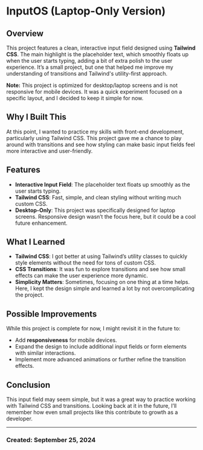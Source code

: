 # InputOS (Laptop-Only Version)

## Overview

This project features a clean, interactive input field designed using **Tailwind CSS**. The main highlight is the placeholder text, which smoothly floats up when the user starts typing, adding a bit of extra polish to the user experience. It’s a small project, but one that helped me improve my understanding of transitions and Tailwind's utility-first approach.

**Note:** This project is optimized for desktop/laptop screens and is not responsive for mobile devices. It was a quick experiment focused on a specific layout, and I decided to keep it simple for now.

## Why I Built This

At this point, I wanted to practice my skills with front-end development, particularly using Tailwind CSS. This project gave me a chance to play around with transitions and see how styling can make basic input fields feel more interactive and user-friendly.

## Features

- **Interactive Input Field**: The placeholder text floats up smoothly as the user starts typing.
- **Tailwind CSS**: Fast, simple, and clean styling without writing much custom CSS.
- **Desktop-Only**: This project was specifically designed for laptop screens. Responsive design wasn’t the focus here, but it could be a cool future enhancement.

## What I Learned

- **Tailwind CSS**: I got better at using Tailwind’s utility classes to quickly style elements without the need for tons of custom CSS.
- **CSS Transitions**: It was fun to explore transitions and see how small effects can make the user experience more dynamic.
- **Simplicity Matters**: Sometimes, focusing on one thing at a time helps. Here, I kept the design simple and learned a lot by not overcomplicating the project.

## Possible Improvements

While this project is complete for now, I might revisit it in the future to:

- Add **responsiveness** for mobile devices.
- Expand the design to include additional input fields or form elements with similar interactions.
- Implement more advanced animations or further refine the transition effects.

## Conclusion

This input field may seem simple, but it was a great way to practice working with Tailwind CSS and transitions. Looking back at it in the future, I’ll remember how even small projects like this contribute to growth as a developer.

---

### Created: September 25, 2024
